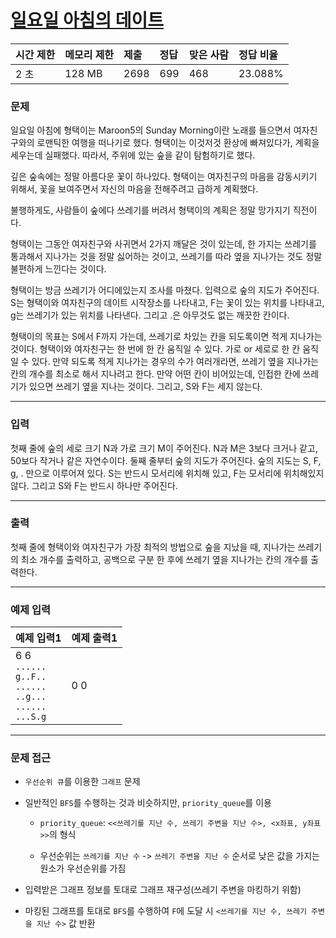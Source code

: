 # [일요일 아침의 데이트](https://www.acmicpc.net/problem/1445)

<div align = center>

| 시간 제한 | 메모리 제한 | 제출 | 정답 | 맞은 사람 | 정답 비율 |
| :-------- | :---------- | :--- | :--- | :-------- | :-------- |
| 2 초      | 128 MB      | 2698 | 699  | 468       | 23.088%   |

</div>

### 문제

일요일 아침에 형택이는 Maroon5의 Sunday Morning이란 노래를 들으면서 여자친구와의 로맨틱한 여행을 떠나기로 했다. 형택이는 이것저것 환상에 빠져있다가, 계획을 세우는데 실패했다. 따라서, 주위에 있는 숲을 같이 탐험하기로 했다.

깊은 숲속에는 정말 아름다운 꽃이 하나있다. 형택이는 여자친구의 마음을 감동시키기 위해서, 꽃을 보여주면서 자신의 마음을 전해주려고 급하게 계획했다.

불행하게도, 사람들이 숲에다 쓰레기를 버려서 형택이의 계획은 정말 망가지기 직전이다.

형택이는 그동안 여자친구와 사귀면서 2가지 깨달은 것이 있는데, 한 가지는 쓰레기를 통과해서 지나가는 것을 정말 싫어하는 것이고, 쓰레기를 따라 옆을 지나가는 것도 정말 불편하게 느낀다는 것이다.

형택이는 방금 쓰레기가 어디에있는지 조사를 마쳤다. 입력으로 숲의 지도가 주어진다. S는 형택이와 여자친구의 데이트 시작장소를  나타내고, F는 꽃이 있는 위치를 나타내고, g는 쓰레기가 있는 위치를 나타낸다. 그리고 .은 아무것도 없는 깨끗한 칸이다.

형택이의 목표는 S에서 F까지 가는데, 쓰레기로 차있는 칸을 되도록이면 적게 지나가는 것이다. 형택이와 여자친구는 한 번에 한 칸 움직일 수 있다. 가로 or 세로로 한 칸 움직일 수 있다. 만약 되도록 적게 지나가는 경우의 수가 여러개라면, 쓰레기 옆을 지나가는 칸의 개수를 최소로 해서 지나려고 한다. 만약 어떤 칸이 비어있는데, 인접한 칸에 쓰레기가 있으면 쓰레기 옆을 지나는 것이다. 그리고, S와 F는 세지 않는다.

---

### 입력

첫째 줄에 숲의 세로 크기 N과 가로 크기 M이 주어진다. N과 M은 3보다 크거나 같고, 50보다 작거나 같은 자연수이다. 둘째 줄부터 숲의 지도가 주어진다. 숲의 지도는 S, F, g, . 만으로 이루어져 있다. S는 반드시 모서리에 위치해 있고, F는 모서리에 위치해있지 않다. 그리고 S와 F는 반드시 하나만 주어진다.

---

### 출력

첫째 줄에 형택이와 여자친구가 가장 최적의 방법으로 숲을 지났을 때, 지나가는 쓰레기의 최소 개수를 출력하고, 공백으로 구분 한 후에 쓰레기 옆을 지나가는 칸의 개수를 출력한다.

---

### 예제 입력

| 예제 입력1                                                                        | 예제 출력1 |
| :-------------------------------------------------------------------------------- | :--------- |
| 6 6<br/>`......`<br/>`g..F..`<br/>`......`<br/>`..g...`<br/>`......`<br/>`...S.g` | 0 0        |

---

### 문제 접근

  - `우선순위 큐`를 이용한 `그래프` 문제

  - 일반적인 `BFS`를 수행하는 것과 비슷하지만, `priority_queue`를 이용

    - `priority_queue`: `<<쓰레기를 지난 수, 쓰레기 주변을 지난 수>, <x좌표, y좌표>>`의 형식

    - 우선순위는 `쓰레기를 지난 수` -> `쓰레기 주변을 지난 수` 순서로 낮은 값을 가지는 원소가 우선순위를 가짐

  - 입력받은 그래프 정보를 토대로 그래프 재구성(쓰레기 주변을 마킹하기 위함)

  - 마킹된 그래프를 토대로 `BFS`를 수행하여 `F`에 도달 시 `<쓰레기를 지난 수, 쓰레기 주변을 지난 수>` 값 반환